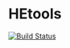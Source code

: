 # HEtools

[![Build Status](https://github.com/bquast/HEtools.jl/actions/workflows/CI.yml/badge.svg?branch=main)](https://github.com/bquast/HEtools.jl/actions/workflows/CI.yml?query=branch%3Amain)
